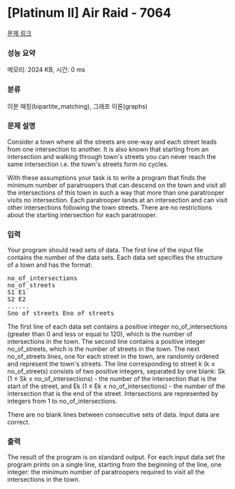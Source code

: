 # [Platinum II] Air Raid - 7064 

[문제 링크](https://www.acmicpc.net/problem/7064) 

### 성능 요약

메모리: 2024 KB, 시간: 0 ms

### 분류

이분 매칭(bipartite_matching), 그래프 이론(graphs)

### 문제 설명

<p>Consider a town where all the streets are one-way and each street leads from one intersection to another. It is also known that starting from an intersection and walking through town's streets you can never reach the same intersection i.e. the town's streets form no cycles. </p>

<p>With these assumptions your task is to write a program that finds the minimum number of paratroopers that can descend on the town and visit all the intersections of this town in such a way that more than one paratrooper visits no intersection. Each paratrooper lands at an intersection and can visit other intersections following the town streets. There are no restrictions about the starting intersection for each paratrooper. </p>

### 입력 

 <p>Your program should read sets of data. The first line of the input file contains the number of the data sets. Each data set specifies the structure of a town and has the format: </p>

<pre>no_of_intersections 
no_of_streets 
S1 E1 
S2 E2 
...... 
Sno_of_streets Eno_of_streets </pre>

<p>The first line of each data set contains a positive integer no_of_intersections (greater than 0 and less or equal to 120), which is the number of intersections in the town. The second line contains a positive integer no_of_streets, which is the number of streets in the town. The next no_of_streets lines, one for each street in the town, are randomly ordered and represent the town's streets. The line corresponding to street k (k ≤ no_of_streets) consists of two positive integers, separated by one blank: Sk (1 ≤ Sk ≤ no_of_intersections) - the number of the intersection that is the start of the street, and Ek (1 ≤ Ek ≤ no_of_intersections) - the number of the intersection that is the end of the street. Intersections are represented by integers from 1 to no_of_intersections. </p>

<p>There are no blank lines between consecutive sets of data. Input data are correct. </p>

### 출력 

 <p>The result of the program is on standard output. For each input data set the program prints on a single line, starting from the beginning of the line, one integer: the minimum number of paratroopers required to visit all the intersections in the town. </p>

<p> </p>

